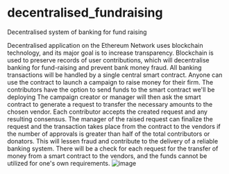 # decentralised_fundraising
Decentralised system of banking for fund raising

Decentralised application on the Ethereum Network uses blockchain technology, and its major goal is to increase transparency. Blockchain is used to preserve records of user contributions, which will decentralise banking for fund-raising and prevent bank money fraud. All banking transactions will be handled by a single central smart contract. Anyone can use the contract to launch a campaign to raise money for their firm. The contributors have the option to send funds to the smart contract we'll be deploying The campaign creator or manager will then ask the smart contract to generate a request to transfer the necessary amounts to the chosen vendor. Each contributor accepts the created request and any resulting consensus. The manager of the raised request can finalize the request and the transaction takes place from the contract to the vendors if the number of approvals is greater than half of the total contributors or donators. This will lessen fraud and contribute to the delivery of a reliable banking system. There will be a check for each request for the transfer of money from a smart contract to the vendors, and the funds cannot be utilized for one's own requirements.
![image](https://user-images.githubusercontent.com/113359596/235936557-8ba06149-add4-4ec2-9ad9-f84ff6a1f00e.png)
